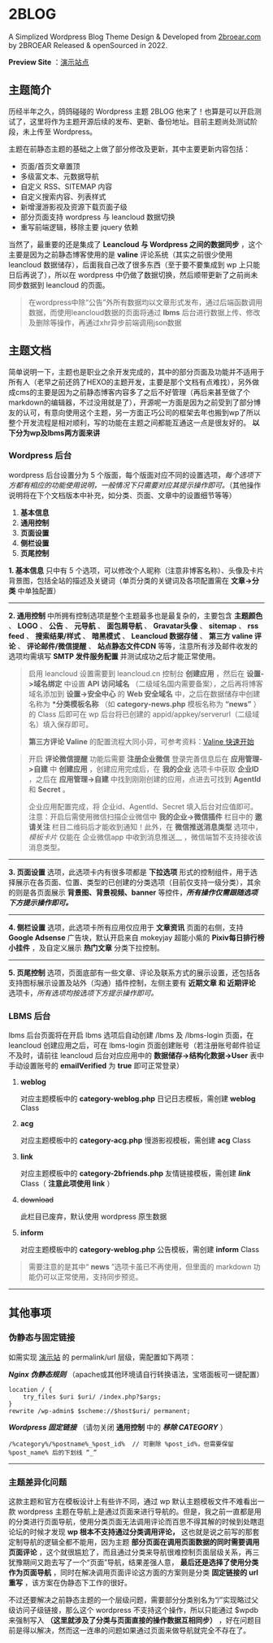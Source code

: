 # 2BLOG
A Simplized Wordpress Blog Theme Design &amp; Developed from [2broear.com](http://blog.2broear.com) by 2BROEAR Released &amp; openSourced in 2022.

__Preview Site__ ：[演示站点](http://2blog.2broear.com)

## 主题简介
历经半年之久，鸽鸽碰碰的 Wordpress 主题 2BLOG 他来了！也算是可以开启测试了，这里将作为主题开源后续的发布、更新、备份地址。目前主题尚处测试阶段，未上传至 Wordpress。

主题在前静态主题的基础之上做了部分修改及更新，其中主要更新内容包括：

- 页面/首页文章置顶
- 多级富文本、元数据导航
- 自定义 RSS、SITEMAP 内容
- 自定义搜索内容、列表样式
- 新增漫游影视及资源下载页面子级
- 部分页面支持 wordpress 与 leancloud 数据切换
- 重写前端逻辑，移除主要 jquery 依赖

当然了，最重要的还是集成了 __Leancloud 与 Wordpress 之间的数据同步__ ，这个主要是因为之前静态博客使用的是 __valine__ 评论系统（其实之前很少使用 leancloud 数据储存），后面我自己改了很多东西（至于要不要集成到 wp 上只能日后再说了），所以在 wordpress 中仍做了数据切换，然后顺带更新了之前尚未同步数据到 leancloud 的页面。

> 在wordpress中除“公告”外所有数据均以文章形式发布，通过后端函数调用数据，而使用leancloud数据的页面将通过 __lbms__ 后台进行数据上传、修改及删除等操作，再通过xhr异步前端调用json数据

## 主题文档
简单说明一下，主题也是职业之余开发完成的，其中的部分页面及功能并不适用于所有人（老早之前还鸽了HEXO的主题开发，主要是那个文档有点难找），另外做成cms的主要是因为之前静态博客内容多了之后不好管理（再后来甚至做了个markdown的编辑器，不过没用就是了），开源呢一方面是因为之前受到了部分博友的认可，有意向使用这个主题，另一方面正巧公司的框架去年也搬到wp了所以整个开发流程是相对顺利，写的功能在主题之间都能互通这一点是很友好的。 __以下分为wp及lbms两方面来讲__

### Wordpress 后台

wordpress 后台设置分为 5 个版面，每个版面对应不同的设置选项，_每个选项下方都有相应的功能使用说明，一般情况下只需要对应其提示操作即可。_（其他操作说明将在下个文档版本中补充，如分类、页面、文章中的设置细节等等）

1.  __基本信息__ 
2.  __通用控制__ 
3.  __页面设置__ 
4.  __侧栏设置__ 
5.  __页尾控制__ 

__1. 基本信息__ 只中有 5 个选项，可以修改个人昵称（注意非博客名称）、头像及卡片背景图，包括全站的描述及关键词（单页分类的关键词及各项配置需在 __文章->分类__ 中单独配置）

---

__2. 通用控制__ 中所拥有控制选项是整个主题最多也是最复杂的，主要包含 __主题颜色__ 、 __LOGO__ 、 __公告__ 、 __元导航__ 、 __面包屑导航__ 、 __Gravatar头像__ 、 __sitemap__ 、 __rss feed__ 、 __搜索结果/样式__ 、 __暗黑模式__ 、 __Leancloud 数据存储__ 、 __第三方 valine 评论__ 、 __评论邮件/微信提醒__ 、 __站点静态文件CDN__ 等等，注意所有涉及邮件收发的选项均需填写 __SMTP 发件服务配置__ 并测试成功之后才能正常使用。

> 启用 leancloud 设置需要到 leancloud.cn 控制台 __创建应用__ ，然后在 __设置->域名绑定__ 中设置 __API 访问域名__ （二级域名国内需要备案），之后再将博客域名添加到 __设置->安全中心__ 的 __Web 安全域名__ 中，之后在数据储存中创建名称为 __*分类模板名称__ （如 __category-news.php__ 模板名称为 __“news”__ ）的 Class 后即可在 wp 后台将已创建的 appid/appkey/serverurl（二级域名）填入保存即可。
> 
> __第三方评论 Valine__ 的配置流程大同小异，可参考资料：[Valine 快速开始](https://valine.js.org/quickstart.html)

> 开启 __评论微信提醒__ 功能后需要 __注册企业微信__ 登录完善信息后在 __应用管理->自建__ 中 __创建应用__ ，创建应用完成后，在 __我的企业__ 选项卡中获取 __企业ID__ ，之后在 __应用管理->自建__ 中找到刚刚创建的应用，点进去可找到 __AgentId__ 和 __Secret__ 。
> 
> 企业应用配置完成，将 企业id、AgentId、Secret 填入后台对应值即可。注意：开启后需使用微信扫描企业微信中 __我的企业->微信插件__ 栏目中的 __邀请关注__ 栏目二维码后才能收到通知！此外，在 __微信推送消息类型__ 选项中，  _模板卡片_  仅能在 企业微信app 中收到消息推送__ ，微信端暂不支持接收该消息类型。
> 

---

__3. 页面设置__ 选项，此选项卡内有很多项都是 __下拉选项__ 形式的控制组件，用于选择展示在各页面、位置、类型的已创建的分类选项（目前仅支持一级分类），其余的则是各页面展示 __背景图、背景视频、banner__ 等控件，___所有操作仅需跟随选项下方提示操作即可。___

---

__4. 侧栏设置__ 选项，此选项卡所有应用仅应用于 __文章资讯__ 页面的右侧，支持 __Google Adsense__ 广告块，默认开启来自 mokeyjay 超能小紫的 __Pixiv每日排行榜小挂件__ ，及自定义展示 __热门文章__ 分类下拉控制。

---

__5. 页尾控制__ 选项，页面底部有一些文章、评论及联系方式的展示设置，还包括各支持图标展示设置及站外（沟通）插件控制，左侧主要有 __近期文章 和 近期评论__ 选项卡，_所有选项均按选项下方提示操作即可。_ 

### LBMS 后台

lbms 后台页面将在开启 lbms 选项后自动创建 /lbms 及 /lbms-login 页面，在 leancloud 创建应用之后，可在 lbms-login 页面创建账号（若注册账号邮件验证不及时，请前往 leancloud 后台对应应用中的 __数据储存->结构化数据->User__ 表中手动设置账号的 __emailVerified__ 为 __true__ 即可正常登录）

1.  __weblog__ 

    对应主题模板中的 __category-weblog.php__ 日记日志模板，需创建 __weblog__ Class

2.  __acg__ 

    对应主题模板中的 __category-acg.php__ 慢游影视模板，需创建 __acg__ Class

3.  __link__ 

    对应主题模板中的 __category-2bfriends.php__ 友情链接模板，需创建 ___link___ Class（ __注意此项使用 link__ ）

4.  ~~download~~

    此栏目已废弃，默认使用 wordpress 原生数据

5.  __inform__ 

    对应主题模板中的 __category-weblog.php__ 公告模板，需创建 __inform__ Class


> 需要注意的是其中“ __news__ ”选项卡虽已不再使用，但里面的 markdown 功能仍可以正常使用，支持同步预览。

---

## 其他事项
### 伪静态与固定链接
如需实现 [演示站](http://2blog.2broear.com) 的 permalink/url 层级，需配置如下两项：

___Nginx 伪静态规则___ （apache或其他环境请自行转换语法，宝塔面板可一键配置）
``` nginx
location / {
    try_files $uri $uri/ /index.php?$args;
}
rewrite /wp-admin$ $scheme://$host$uri/ permanent;
```

___Wordpress 固定链接___ （请勿关闭 __通用控制__ 中的 ___移除 CATEGORY___ ）
``` plaintext
/%category%/%postname%_%post_id%  // 可删除 %post_id%，但需要保留 %post_name% 后的下划线 “_”
```

---

### 主题差异化问题
这款主题和官方在模板设计上有些许不同，通过 wp 默认主题模板文件不难看出一款 wordpress 主题在导航上是通过页面来进行导航的。但是，我之前一直都是用的分类进行页面导航，使用分类页面无法调用评论而百思不得其解的时候到处瞎逛论坛的时候才发现 __wp 根本不支持通过分类调用评论，__ 这也就是说之前写的那套定制导航的逻辑全都不能用，因为主题 __部分页面在调用页面数据的同时需要调用页面评论__ ，这个就很尴尬了，而且通过分类来导航很难控制页面层级关系，再三犹豫期间又跑去写了一个“页面”导航，结果差强人意， __最后还是选择了使用分类作为页面导航__ ，同时在解决调用页面评论这方面的方案则是分类 __固定链接的 url 重写__ ，该方案在伪静态下工作的很好。

不过还要解决之前静态主题的一个层级问题，需要部分分类别名为“/”实现略过父级访问子级链接，那么这个 wordpress 不支持这个操作，所以只能通过 $wpdb 来强制写入 __（这里就涉及了分类与页面直接的操作数据互相同步）__ ，好在问题目前是得以解决，然而这一连串的问题如果通过页面来做导航就完全不存在了。

